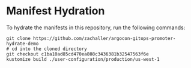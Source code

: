 # Manifest Hydration

To hydrate the manifests in this repository, run the following commands:

```shell
git clone https://github.com/zachaller/argocon-gitops-promoter-hydrate-demo
# cd into the cloned directory
git checkout c1ba10ad85cd470ea808c3436381b32547563f6e
kustomize build ./user-configuration/production/us-west-1
```
